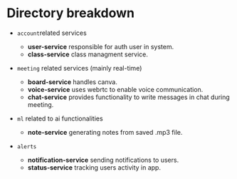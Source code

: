 # Directory breakdown

- `account`related services
    - **user-service** responsible for auth user in system.
    - **class-service** class managment service.

- `meeting` related services (mainly real-time)
    - **board-service** handles canva.
    - **voice-service** uses webrtc to enable voice communication.
    - **chat-service** provides functionality to write messages in chat during meeting.

- `ml` related to ai functionalities 
    - **note-service** generating notes from saved .mp3 file.

- `alerts`
    - **notification-service** sending notifications to users.
    - **status-service** tracking users activity in app. 

